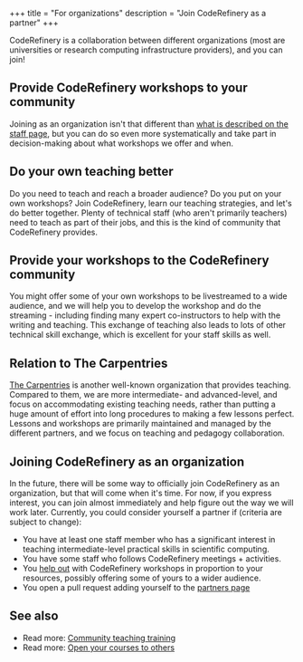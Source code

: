 +++
title = "For organizations"
description = "Join CodeRefinery as a partner"
+++

CodeRefinery is a collaboration between different organizations (most
are universities or research computing infrastructure providers), and
you can join!


## Provide CodeRefinery workshops to your community

Joining as an organization isn't that different than [what is
described on the staff page](@/join/staff.md), but you can do so even
more systematically and take part in decision-making about what
workshops we offer and when.


## Do your own teaching better

Do you need to teach and reach a broader audience?  Do you put on your
own workshops?  Join CodeRefinery, learn our teaching strategies, and
let's do better together.  Plenty of technical staff (who aren't
primarily teachers) need to teach as part of their jobs, and this is
the kind of community that CodeRefinery provides.


## Provide your workshops to the CodeRefinery community

You might offer some of your own workshops to be livestreamed to a
wide audience, and we will help you to develop the workshop and do the
streaming - including finding many expert co-instructors to help with
the writing and teaching.  This exchange of teaching also leads to
lots of other technical skill exchange, which is excellent for your
staff skills as well.


## Relation to The Carpentries

[The Carpentries](https://carpentries.org) is another well-known
organization that provides teaching.  Compared to them, we are more
intermediate- and advanced-level, and focus on accommodating existing
teaching needs, rather than putting a huge amount of effort into
long procedures to making a few lessons perfect.  Lessons and
workshops are primarily maintained and managed by the different
partners, and we focus on teaching and pedagogy collaboration.


## Joining CodeRefinery as an organization

In the future, there will be some way to officially join CodeRefinery
as an organization, but that will come when it's time.  For now, if
you express interest, you can join almost immediately and help figure
out the way we will work later.  Currently, you could consider
yourself a partner if (criteria are subject to change):

- You have at least one staff member who has a significant interest in
  teaching intermediate-level practical skills in scientific computing.
- You have some staff who follows CodeRefinery meetings + activities.
- You [help out](@/join/individuals.md) with CodeRefinery workshops in
  proportion to your resources, possibly offering some of yours to a
  wider audience.
- You open a pull request adding yourself to the [partners
  page](@/about/partners.md)


## See also

* Read more: [Community teaching training](https://coderefinery.github.io/community-teaching/)
* Read more: [Open your courses to others](https://coderefinery.github.io/manuals/open-your-courses/)

